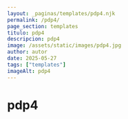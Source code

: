 ```yaml
---
layout: _paginas/templates/pdp4.njk
permalink: /pdp4/
page_section: templates
titulo: pdp4
descripcion: pdp4
image: /assets/static/images/pdp4.jpg
author: autor
date: 2025-05-27 
tags: ["templates"]
imageAlt: pdp4
---
```

# pdp4
